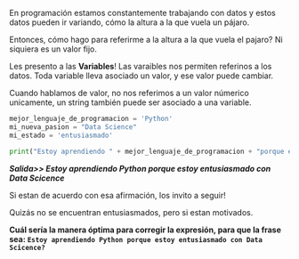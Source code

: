 En programación estamos constantemente trabajando con datos y estos datos pueden ir variando, cómo la altura a la que vuela un pájaro.

Entonces, cómo hago para referirme a la altura a la que vuela el pajaro? Ni siquiera es un valor fijo.

Les presento a las **Variables**! Las varaibles nos permiten referinos a los datos. Toda variable lleva asociado un valor, y ese valor puede cambiar.

Cuando hablamos de valor, no nos referimos a un valor númerico unicamente, un string también puede ser asociado a una variable.

``` python
mejor_lenguaje_de_programacion = 'Python'
mi_nueva_pasion = "Data Science"
mi_estado = 'entusiasmado'

print("Estoy aprendiendo " + mejor_lenguaje_de_programacion + "porque estoy  "+ mi_estado + "con " + mi_nueva_pasion)
```
**_Salida>> Estoy aprendiendo Python porque estoy entusiasmado con Data Scicence_**

Si estan de acuerdo con esa afirmación, los invito a seguir!

Quizás no se encuentran entusiasmados, pero si estan motivados.

**Cuál sería la manera óptima para corregir la expresión, para que la frase sea: `Estoy aprendiendo Python porque estoy entusiasmado con Data Scicence?`**

